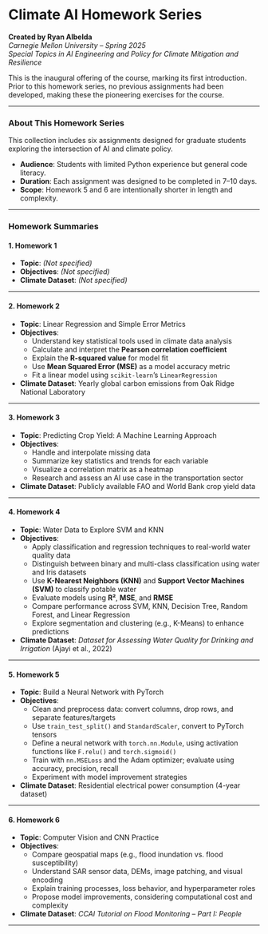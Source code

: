 # Climate AI Homework Series  
**Created by Ryan Albelda**  
_Carnegie Mellon University – Spring 2025_  
_Special Topics in AI Engineering and Policy for Climate Mitigation and Resilience_

This is the inaugural offering of the course, marking its first introduction. Prior to this homework series, no previous assignments had been developed, making these the pioneering exercises for the course.

---

### About This Homework Series

This collection includes six assignments designed for graduate students exploring the intersection of AI and climate policy.  

- **Audience**: Students with limited Python experience but general code literacy.
- **Duration**: Each assignment was designed to be completed in 7–10 days.
- **Scope**: Homework 5 and 6 are intentionally shorter in length and complexity.

---

### Homework Summaries

#### 1. Homework 1  
- **Topic**: *(Not specified)*  
- **Objectives**: *(Not specified)*  
- **Climate Dataset**: *(Not specified)*

---

#### 2. Homework 2  
- **Topic**: Linear Regression and Simple Error Metrics  
- **Objectives**:
  - Understand key statistical tools used in climate data analysis  
  - Calculate and interpret the **Pearson correlation coefficient**  
  - Explain the **R-squared value** for model fit  
  - Use **Mean Squared Error (MSE)** as a model accuracy metric  
  - Fit a linear model using `scikit-learn`’s `LinearRegression`
- **Climate Dataset**: Yearly global carbon emissions from Oak Ridge National Laboratory

---

#### 3. Homework 3  
- **Topic**: Predicting Crop Yield: A Machine Learning Approach  
- **Objectives**:
  - Handle and interpolate missing data  
  - Summarize key statistics and trends for each variable  
  - Visualize a correlation matrix as a heatmap  
  - Research and assess an AI use case in the transportation sector  
- **Climate Dataset**: Publicly available FAO and World Bank crop yield data

---

#### 4. Homework 4  
- **Topic**: Water Data to Explore SVM and KNN  
- **Objectives**:
  - Apply classification and regression techniques to real-world water quality data  
  - Distinguish between binary and multi-class classification using water and Iris datasets  
  - Use **K-Nearest Neighbors (KNN)** and **Support Vector Machines (SVM)** to classify potable water  
  - Evaluate models using **R²**, **MSE**, and **RMSE**  
  - Compare performance across SVM, KNN, Decision Tree, Random Forest, and Linear Regression  
  - Explore segmentation and clustering (e.g., K-Means) to enhance predictions  
- **Climate Dataset**: *Dataset for Assessing Water Quality for Drinking and Irrigation* (Ajayi et al., 2022)

---

#### 5. Homework 5  
- **Topic**: Build a Neural Network with PyTorch  
- **Objectives**:
  - Clean and preprocess data: convert columns, drop rows, and separate features/targets  
  - Use `train_test_split()` and `StandardScaler`, convert to PyTorch tensors  
  - Define a neural network with `torch.nn.Module`, using activation functions like `F.relu()` and `torch.sigmoid()`  
  - Train with `nn.MSELoss` and the Adam optimizer; evaluate using accuracy, precision, recall  
  - Experiment with model improvement strategies  
- **Climate Dataset**: Residential electrical power consumption (4-year dataset)

---

#### 6. Homework 6  
- **Topic**: Computer Vision and CNN Practice  
- **Objectives**:
  - Compare geospatial maps (e.g., flood inundation vs. flood susceptibility)  
  - Understand SAR sensor data, DEMs, image patching, and visual encoding  
  - Explain training processes, loss behavior, and hyperparameter roles  
  - Propose model improvements, considering computational cost and complexity  
- **Climate Dataset**: *CCAI Tutorial on Flood Monitoring – Part I: People*

---
